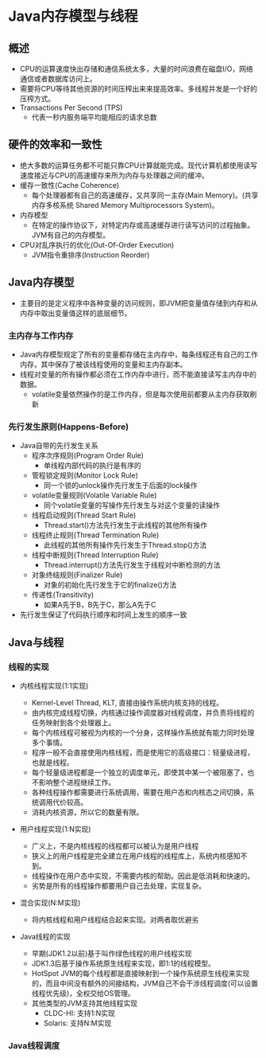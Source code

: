 # Java内存模型与线程
## 概述
* CPU的运算速度快出存储和通信系统太多，大量的时间浪费在磁盘I/O，网络通信或者数据库访问上。
* 需要将CPU等待其他资源的时间压榨出来来提高效率。多线程并发是一个好的压榨方式。
* Transactions Per Second (TPS)
  * 代表一秒内服务端平均能相应的请求总数

## 硬件的效率和一致性
* 绝大多数的运算任务都不可能只靠CPU计算就能完成。现代计算机都使用读写速度接近与CPU的高速缓存来所为内存与处理器之间的缓冲。
* 缓存一致性(Cache Coherence)
  * 每个处理器都有自己的高速缓存，又共享同一主存(Main Memory)。(共享内存多核系统 Shared Memory Multiprocessors System)。
* 内存模型
  * 在特定的操作协议下，对特定内存或高速缓存进行读写访问的过程抽象。JVM有自己的内存模型。
* CPU对乱序执行的优化(Out-Of-Order Execution)
  * JVM指令重排序(Instruction Reorder)

## Java内存模型
* 主要目的是定义程序中各种变量的访问规则，即JVM把变量值存储到内存和从内存中取出变量值这样的底层细节。

### 主内存与工作内存
* Java内存模型规定了所有的变量都存储在主内存中，每条线程还有自己的工作内存，其中保存了被该线程使用的变量和主内存副本。
* 线程对变量的所有操作都必须在工作内存中进行，而不能直接读写主内存中的数据。
  * volatile变量依然操作的是工作内存，但是每次使用前都要从主内存获取刷新

### 先行发生原则(Happens-Before)
* Java自带的先行发生关系
  * 程序次序规则(Program Order Rule)
    * 单线程内部代码的执行是有序的
  * 管程锁定规则(Monitor Lock Rule)
    * 同一个锁的unlock操作先行发生于后面的lock操作
  * volatile变量规则(Volatile Variable Rule)
    * 同个volatile变量的写操作先行发生与对这个变量的读操作
  * 线程启动规则(Thread Start Rule)
    * Thread.start()方法先行发生于此线程的其他所有操作
  * 线程终止规则(Thread Termination Rule)
    * 此线程的其他所有操作先行发生于Thread.stop()方法
  * 线程中断规则(Thread Interruption Rule)
    * Thread.interrupt()方法先行发生于线程对中断检测的方法
  * 对象终结规则(Finalizer Rule)
    * 对象的初始化先行发生于它的finalize()方法
  * 传递性(Transitivity)
    * 如果A先于B，B先于C，那么A先于C
* 先行发生保证了代码执行顺序和时间上发生的顺序一致

## Java与线程
### 线程的实现
* 内核线程实现(1:1实现)
  * Kernel-Level Thread, KLT, 直接由操作系统内核支持的线程。
  * 由内核完成线程切换，内核通过操作调度器对线程调度，并负责将线程的任务映射到各个处理器上。
  * 每个内核线程可被视为内核的一个分身，这样操作系统就有能力同时处理多个事情。
  * 程序一般不会直接使用内核线程，而是使用它的高级接口：轻量级进程，也就是线程。
  * 每个轻量级进程都是一个独立的调度单元，即使其中某一个被阻塞了，也不影响整个进程继续工作。
  * 各种线程操作都需要进行系统调用，需要在用户态和内核态之间切换，系统调用代价较高。
  * 消耗内核资源，所以它的数量有限。

* 用户线程实现(1:N实现)
  * 广义上，不是内核线程的线程都可以被认为是用户线程
  * 狭义上的用户线程是完全建立在用户线程的线程库上，系统内核感知不到。
  * 线程操作在用户态中实现，不需要内核的帮助。因此是低消耗和快速的。
  * 劣势是所有的线程操作都要用户自己去处理，实现复杂。

* 混合实现(N:M实现)
  * 将内核线程和用户线程结合起来实现。对两者取优避劣

* Java线程的实现
  * 早期(JDK1.2以前)基于叫作绿色线程的用户线程实现
  * JDK1.3后基于操作系统原生线程来实现，即1:1的线程模型。
  * HotSpot JVM的每个线程都是直接映射到一个操作系统原生线程来实现的，而且中间没有额外的间接结构，JVM自己不会干涉线程调度(可以设置线程优先级)，全权交给OS管理。
  * 其他类型的JVM支持其他线程实现
    * CLDC-HI: 支持1:N实现
    * Solaris: 支持N:M实现

### Java线程调度